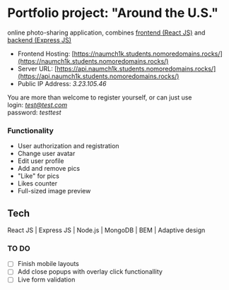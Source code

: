# Portfolio project: "Around the U.S."

online photo-sharing application, combines [frontend (React JS)](https://github.com/naumch1k/react-mesto-api-full/tree/main/frontend) and [backend (Express JS)](https://github.com/naumch1k/react-mesto-api-full/tree/main/backend)

* Frontend Hosting: [https://naumch1k.students.nomoredomains.rocks/](https://naumch1k.students.nomoredomains.rocks/)
* Server URL: [https://api.naumch1k.students.nomoredomains.rocks/](https://api.naumch1k.students.nomoredomains.rocks/)
* Public IP Address: *3.23.105.46*

You are more than welcome to register yourself, or can just use   
login: *test@test.com*  
password: *testtest*

### Functionality
* User authorization and registration
* Change user avatar
* Edit user profile
* Add and remove pics
* "Like" for pics
* Likes counter
* Full-sized image preview

## Tech
React JS | Express JS | Node.js | MongoDB | BEM | Adaptive design

### TO DO
- [ ] Finish mobile layouts
- [ ] Add close popups with overlay click functionallity
- [ ] Live form validation

